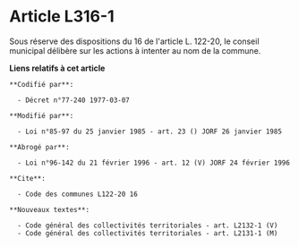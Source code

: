 # Article L316-1

Sous réserve des dispositions du 16 de l'article L. 122-20, le conseil municipal délibère sur les actions à intenter au nom
de la commune.

**Liens relatifs à cet article**

	**Codifié par**:

	  - Décret n°77-240 1977-03-07

	**Modifié par**:

	  - Loi n°85-97 du 25 janvier 1985 - art. 23 () JORF 26 janvier 1985

	**Abrogé par**:

	  - Loi n°96-142 du 21 février 1996 - art. 12 (V) JORF 24 février 1996

	**Cite**:

	  - Code des communes L122-20 16

	**Nouveaux textes**:

	  - Code général des collectivités territoriales - art. L2132-1 (V)
	  - Code général des collectivités territoriales - art. L2131-1 (M)
